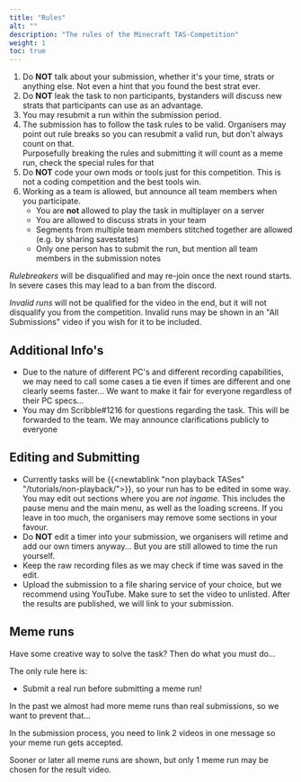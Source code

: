 ```yaml
---
title: "Rules"
alt: ""
description: "The rules of the Minecraft TAS-Competition"
weight: 1
toc: true
---
```


1. Do **NOT** talk about your submission, whether it's your time, strats or anything else. Not even a hint that you found the best strat ever.
2. Do **NOT** leak the task to non participants, bystanders will discuss new strats that participants can use as an advantage.
3. You may resubmit a run within the submission period.
4. The submission has to follow the task rules to be valid. Organisers may point out rule breaks so you can resubmit a valid run, but don't always count on that.  
Purposefully breaking the rules and submitting it will count as a meme run, check the special rules for that
5. Do **NOT** code your own mods or tools just for this competition. This is not a coding competition and the best tools win.
6. Working as a team is allowed, but announce all team members when you participate.
   * You are **not** allowed to play the task in multiplayer on a server
   * You are allowed to discuss strats in your team
   * Segments from multiple team members stitched together are allowed (e.g. by sharing savestates)
   * Only one person has to submit the run, but mention all team members in the submission notes
  
*Rulebreakers* will be disqualified and may re-join once the next round starts. In severe cases this may lead to a ban from the discord.
  
*Invalid runs* will not be qualified for the video in the end, but it will not disqualify you from the competition. Invalid runs may be shown in an "All Submissions" video if you wish for it to be included.

## Additional Info's
* Due to the nature of different PC's and different recording capabilities, we may need to call some cases a tie even if times are different and one clearly seems faster... We want to make it fair for everyone regardless of their PC specs...
* You may dm Scribble#1216 for questions regarding the task. This will be forwarded to the team. We may announce clarifications publicly to everyone

## Editing and Submitting
* Currently tasks will be {{<newtablink "non playback TASes" "/tutorials/non-playback/">}}, so your run has to be edited in some way. You may edit out sections where you are *not ingame*. This includes the pause menu and the main menu, as well as the loading screens. If you leave in too much, the organisers may remove some sections in your favour.  
* Do **NOT** edit a timer into your submission, we organisers will retime and add our own timers anyway... But you are still allowed to time the run yourself.
* Keep the raw recording files as we may check if time was saved in the edit.
* Upload the submission to a file sharing service of your choice, but we recommend using YouTube. Make sure to set the video to unlisted. After the results are published, we will link to your submission.

## Meme runs
Have some creative way to solve the task? Then do what you must do...

The only rule here is:
* Submit a real run before submitting a meme run!
  
In the past we almost had more meme runs than real submissions, so we want to prevent that...

In the submission process, you need to link 2 videos in one message so your meme run gets accepted.

Sooner or later all meme runs are shown, but only 1 meme run may be chosen for the result video.